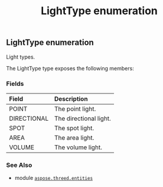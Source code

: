 ﻿---
title: LightType enumeration
second_title: Aspose.3D for Python via .NET API References
description: 
type: docs
weight: 610
url: /python-net/aspose.threed.entities/lighttype/
is_root: false
---

## LightType enumeration

Light types.



The LightType type exposes the following members:

### Fields
| Field | Description |
| :- | :- |
| POINT | The point light. |
| DIRECTIONAL | The directional light. |
| SPOT | The spot light. |
| AREA | The area light. |
| VOLUME | The volume light. |



### See Also
* module [`aspose.threed.entities`](..)
